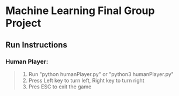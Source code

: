 # Machine Learning Final Group Project

## Run Instructions

### Human Player:
> 1. Run "python humanPlayer.py" or "python3 humanPlayer.py"
> 2. Press Left key to turn left, Right key to turn right
> 3. Pres ESC to exit the game